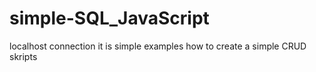 # simple-SQL_JavaScript
localhost connection
it is simple examples how to create a simple CRUD skripts
